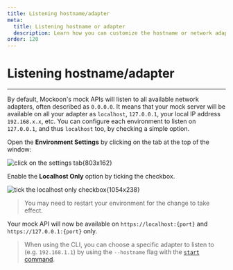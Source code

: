 ```yaml
---
title: Listening hostname/adapter
meta:
  title: Listening hostname or adapter
  description: Learn how you can customize the hostname or network adapter your mock API will listen to in the desktop application or the CLI
order: 120
---
```


# Listening hostname/adapter

---

By default, Mockoon's mock APIs will listen to all available network adapters, often described as `0.0.0.0`. It means that your mock server will be available on all your adapter as `localhost`, `127.0.0.1`, your local IP address `192.168.x.x`, etc.
You can configure each environment to listen on `127.0.0.1`, and thus `localhost` too, by checking a simple option.

Open the **Environment Settings** by clicking on the tab at the top of the window:

![click on the settings tab{803x162}](/images/docs/v1.17.0/open-environment-settings.png)

Enable the **Localhost Only** option by ticking the checkbox.

![tick the localhost only checkbox{1054x238}](/images/docs/v1.17.0/enable-localhost-only.png)

> You may need to restart your environment for the change to take effect.

Your mock API will now be available on `https://localhost:{port}` and `https://127.0.0.1:{port}` only.

> When using the CLI, you can choose a specific adapter to listen to (e.g. `192.168.1.1`) by using the `--hostname` flag with the [`start` command](https://github.com/mockoon/mockoon/blob/main/packages/cli#mockoon-cli-start).
